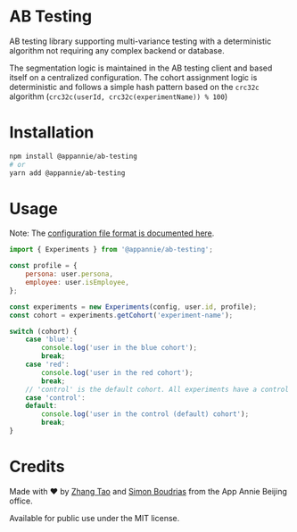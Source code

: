 # AB Testing

AB testing library supporting multi-variance testing with a deterministic algorithm not requiring any complex backend or database.

The segmentation logic is maintained in the AB testing client and based itself on a centralized configuration. The cohort assignment logic is deterministic and follows a simple hash pattern based on the `crc32c` algorithm (`crc32c(userId, crc32c(experimentName)) % 100`)

# Installation

```sh
npm install @appannie/ab-testing
# or
yarn add @appannie/ab-testing
```

# Usage

Note: The [configuration file format is documented here](../../README.md).

```js
import { Experiments } from '@appannie/ab-testing';

const profile = {
    persona: user.persona,
    employee: user.isEmployee,
};

const experiments = new Experiments(config, user.id, profile);
const cohort = experiments.getCohort('experiment-name');

switch (cohort) {
    case 'blue':
        console.log('user in the blue cohort');
        break;
    case 'red':
        console.log('user in the red cohort');
        break;
    // 'control' is the default cohort. All experiments have a control cohort.
    case 'control':
    default:
        console.log('user in the control (default) cohort');
        break;
}
```

# Credits

Made with ❤️ by [Zhang Tao](https://github.com/BananaWanted) and [Simon Boudrias](https://github.com/SBoudrias) from the App Annie Beijing office.

Available for public use under the MIT license.
